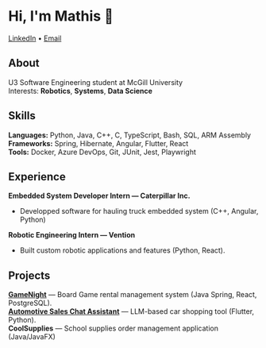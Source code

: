 # Hi, I'm Mathis 👋  
[LinkedIn](https://www.linkedin.com/in/mathis-belanger/) • [Email](mailto:mathisbelangerr@gmail.com)  

## About  
U3 Software Engineering student at McGill University  
Interests: **Robotics**, **Systems**, **Data Science**  

## Skills  
**Languages:** Python, Java, C++, C, TypeScript, Bash, SQL, ARM Assembly  
**Frameworks:** Spring, Hibernate, Angular, Flutter, React  
**Tools:** Docker, Azure DevOps, Git, JUnit, Jest, Playwright  

## Experience  
**Embedded System Developer Intern — Caterpillar Inc.** 
- Developped software for hauling truck embedded system (C++, Angular, Python)

**Robotic Engineering Intern — Vention** 
- Built custom robotic applications and features (Python, React).  


## Projects  
**[GameNight](https://github.com/McGill-ECSE321-Winter2025/project-group-14)** — Board Game rental management system (Java Spring, React, PostgreSQL).  
**[Automotive Sales Chat Assistant](https://github.com/Tatok-n/HMART)** — LLM-based car shopping tool (Flutter, Python).  
**CoolSupplies** — School supplies order management application (Java/JavaFX)

